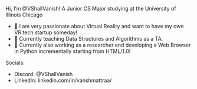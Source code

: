 Hi, I’m @VShallVanish! A Junior CS Major studying at the University of Illinois Chicago
- 👀 I am very passionate about Virtual Reality and want to have my own VR tech startup someday!
- 🌱 Currently teaching Data Structures and Algorithms as a TA.
- 📖 Currently also working as a researcher and developing a Web Browser in Python incrementally starting from HTML/1.0!

Socials:
- Discord: @VShallVanish
- LinkedIn: linkedin.com/in/vanshmattraa/

<!---
VShallVanish/VShallVanish is a ✨ special ✨ repository because its `README.md` (this file) appears on your GitHub profile.
You can click the Preview link to take a look at your changes.
--->
